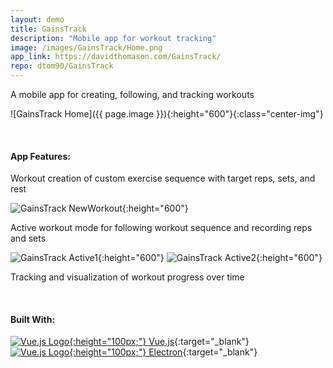```yaml
---
layout: demo
title: GainsTrack
description: "Mobile app for workout tracking"
image: /images/GainsTrack/Home.png
app_link: https://davidthomason.com/GainsTrack/
repo: dtom90/GainsTrack
---
```

A mobile app for creating, following, and tracking workouts

![GainsTrack Home]({{ page.image }}){:height="600"}{:class="center-img"}

<br/>

#### App Features:
Workout creation of custom exercise sequence with target reps, sets, and rest

![GainsTrack NewWorkout](/images/GainsTrack/NewWorkout.png){:height="600"}

Active workout mode for following workout sequence and recording reps and sets

![GainsTrack Active1](/images/GainsTrack/Active1.png){:height="600"}
![GainsTrack Active2](/images/GainsTrack/Active2.png){:height="600"}

Tracking and visualization of workout progress over time

<br/>

#### Built With:
[![Vue.js Logo](/images/logos/Vue.png){:height="100px;"} Vue.js](https://vuejs.org/){:target="_blank"}
&nbsp;&nbsp;&nbsp;&nbsp;&nbsp;&nbsp;&nbsp;&nbsp;
[![Vue.js Logo](/images/logos/Electron.png){:height="100px;"} Electron](https://electronjs.org/){:target="_blank"}

<br/>
